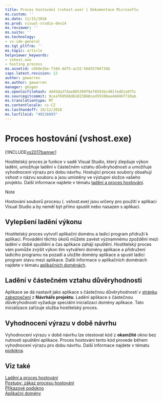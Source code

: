```yaml
---
title: Proces hostování (vshost.exe) | Dokumentace Microsoftu
ms.custom: ''
ms.date: 11/15/2016
ms.prod: visual-studio-dev14
ms.reviewer: ''
ms.suite: ''
ms.technology:
- vs-ide-general
ms.tgt_pltfrm: ''
ms.topic: article
helpviewer_keywords:
- vshost.exe
- hosting process
ms.assetid: c6b9e2be-f18d-4d75-ac52-56d55784734b
caps.latest.revision: 12
author: gewarren
ms.author: gewarren
manager: ghogen
ms.openlocfilehash: 4d45da37dae805399f9af8591bcd017ed61a975c
ms.sourcegitcommit: 9ceaf69568d61023868ced59108ae4dd46f720ab
ms.translationtype: MT
ms.contentlocale: cs-CZ
ms.lasthandoff: 10/12/2018
ms.locfileid: "49216693"
---
```

# <a name="hosting-process-vshostexe"></a>Proces hostování (vshost.exe)
[!INCLUDE[vs2017banner](../includes/vs2017banner.md)]

Hostitelský proces je funkce v sadě Visual Studio, který zlepšuje výkon ladění, umožňuje ladění v částečném vztahu důvěryhodnosti a umožňuje vyhodnocení výrazu pro dobu návrhu. Hostující proces soubory obsahují vshost v názvu souboru a jsou umístěny ve výstupní složce vašeho projektu. Další informace najdete v tématu [ladění a proces hostování](../debugger/debugging-and-the-hosting-process.md).  
  
> [!NOTE]
>  Hostování souborů procesu (. vshost.exe) jsou určeny pro použití v aplikaci Visual Studio a by neměl být přímo spustit nebo nasazen s aplikací.  
  
## <a name="improved-debugging-performance"></a>Vylepšení ladění výkonu  
 Hostitelský proces vytvoří aplikační doménu a ladicí program přidruží k aplikaci. Provádění těchto úkolů můžete zavést významnému zpoždění mezi ladění v době spuštění a čas aplikace zahájí spuštění. Hostitelský proces vám pomůže zvýšit výkon tím vytváření domény aplikace a přidružení ladicího programu na pozadí a uložíte domény aplikace a spustí ladicí program stavu mezi aplikace. Další informace o aplikačních doménách najdete v tématu [aplikačních doménách](http://msdn.microsoft.com/library/113a8bbf-6875-4a72-a49d-ca2d92e19cc8).  
  
## <a name="partial-trust-debugging"></a>Ladění v částečném vztahu důvěryhodnosti  
 Aplikace se dá nastavit jako aplikace s částečnou důvěryhodností v [stránku zabezpečení](../ide/reference/security-page-project-designer.md) z **Návrháře projektu**. Ladění aplikace s částečnou důvěryhodností vyžaduje speciální inicializaci domény aplikace. Tato inicializace zařizuje služba hostitelský proces.  
  
## <a name="design-time-expression-evaluation"></a>Vyhodnocení výrazu v době návrhu  
 Vyhodnocení výrazu v době návrhu lze otestovat kód z **okamžité** okno bez nutnosti spuštění aplikace. Proces hostování tento kód provede během vyhodnocení výrazu pro dobu návrhu. Další informace najdete v tématu [podokna](../ide/reference/immediate-window.md).  
  
## <a name="see-also"></a>Viz také  
 [Ladění a proces hostování](../debugger/debugging-and-the-hosting-process.md)   
 [Postupy: zákaz procesu hostování](../ide/how-to-disable-the-hosting-process.md)   
 [Příkazové podokno](../ide/reference/immediate-window.md)   
 [Aplikační domény](http://msdn.microsoft.com/library/113a8bbf-6875-4a72-a49d-ca2d92e19cc8)



